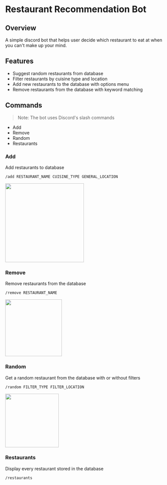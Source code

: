 # Restaurant Recommendation Bot

## Overview
A simple discord bot that helps user decide which restaurant to eat at when you can't make up your mind. 

## Features
- Suggest random restaurants from database
- Filter restaurants by cuisine type and location
- Add new restaurants to the database with options menu
- Remove restaurants from the database with keyword matching

## Commands
> Note: The bot uses Discord's slash commands
- Add
- Remove
- Random
- Restaurants

### Add

Add restaurants to database 

`/add RESTAURANT_NAME CUISINE_TYPE GENERAL_LOCATION`

<img src="https://i.imgur.com/dV8RjkH.png" height=250>

### Remove

Remove restaurants from the database

`/remove RESTAURANT_NAME`

<img src="https://i.imgur.com/GJOymV1.png" height=180>

### Random

Get a random restaurant from the database with or without filters

`/random FILTER_TYPE FILTER_LOCATION`

<img src="https://i.imgur.com/1jeTPbz.png" height="170">

### Restaurants

Display every restaurant stored in the database

`/restaurants`